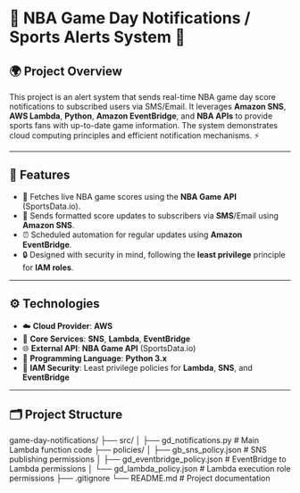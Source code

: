 # 🏀 NBA Game Day Notifications / Sports Alerts System 📲  

## 🌍 Project Overview  
This project is an alert system that sends real-time NBA game day score notifications to subscribed users via SMS/Email. It leverages **Amazon SNS**, **AWS Lambda**, **Python**, **Amazon EventBridge**, and **NBA APIs** to provide sports fans with up-to-date game information. The system demonstrates cloud computing principles and efficient notification mechanisms. ⚡

---

## 🔑 Features  

- 🏀 Fetches live NBA game scores using the **NBA Game API** (SportsData.io).
- 📲 Sends formatted score updates to subscribers via **SMS**/Email using **Amazon SNS**.
- ⏰ Scheduled automation for regular updates using **Amazon EventBridge**.
- 🔒 Designed with security in mind, following the **least privilege** principle for **IAM roles**.

---

## ⚙️ Technologies  

- ☁️ **Cloud Provider**: **AWS**
- 🔧 **Core Services**: **SNS**, **Lambda**, **EventBridge**
- 🌐 **External API**: **NBA Game API** (SportsData.io)
- 🐍 **Programming Language**: **Python 3.x**
- 🔐 **IAM Security**: Least privilege policies for **Lambda**, **SNS**, and **EventBridge**

---

## 🗂️ Project Structure  
game-day-notifications/
├── src/
│   ├── gd_notifications.py          # Main Lambda function code
├── policies/
│   ├── gb_sns_policy.json           # SNS publishing permissions
│   ├── gd_eventbridge_policy.json   # EventBridge to Lambda permissions
│   └── gd_lambda_policy.json        # Lambda execution role permissions
├── .gitignore
└── README.md                        # Project documentation
